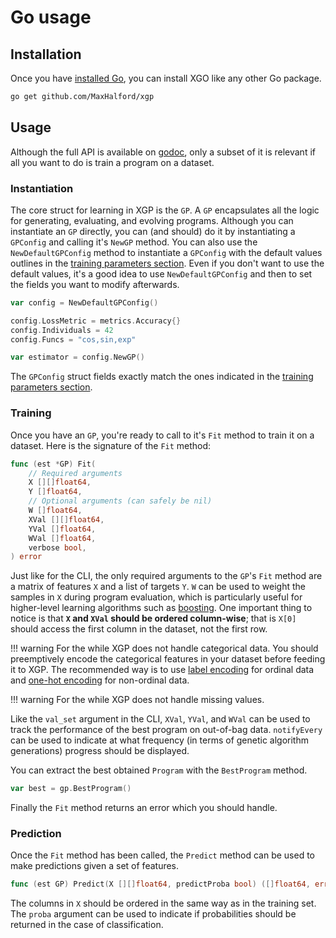# Go usage

## Installation

Once you have [installed Go](https://golang.org/dl/), you can install XGO like any other Go package.

```sh
go get github.com/MaxHalford/xgp
```

## Usage

Although the full API is available on [godoc](https://godoc.org/github.com/MaxHalford/xgp), only a subset of it is relevant if all you want to do is train a program on a dataset.

### Instantiation

The core struct for learning in XGP is the `GP`. A `GP` encapsulates all the logic for generating, evaluating, and evolving programs. Although you can instantiate an `GP` directly, you can (and should) do it by instantiating a `GPConfig` and calling it's `NewGP` method. You can also use the `NewDefaultGPConfig` method to instantiate a `GPConfig` with the default values outlines in the [training parameters section](training-parameters.md). Even if you don't want to use the default values, it's a good idea to use `NewDefaultGPConfig` and then to set the fields you want to modify afterwards.

```go
var config = NewDefaultGPConfig()

config.LossMetric = metrics.Accuracy{}
config.Individuals = 42
config.Funcs = "cos,sin,exp"

var estimator = config.NewGP()
```

The `GPConfig` struct fields exactly match the ones indicated in the [training parameters section](training-parameters.md).

### Training

Once you have an `GP`, you're ready to call to it's `Fit` method to train it on a dataset. Here is the signature of the `Fit` method:

```go
func (est *GP) Fit(
    // Required arguments
    X [][]float64,
    Y []float64,
    // Optional arguments (can safely be nil)
    W []float64,
    XVal [][]float64,
    YVal []float64,
    WVal []float64,
    verbose bool,
) error
```

Just like for the CLI, the only required arguments to the `GP`'s `Fit` method are a matrix of features `X` and a list of targets `Y`. `W` can be used to weight the samples in `X` during program evaluation, which is particularly useful for higher-level learning algorithms such as [boosting](https://www.wikiwand.com/en/Boosting_(machine_learning)). One important thing to notice is that **`X` and `XVal` should be ordered column-wise**; that is `X[0]` should access the first column in the dataset, not the first row.

!!! warning
    For the while XGP does not handle categorical data. You should preemptively encode the categorical features in your dataset before feeding it to XGP. The recommended way is to use [label encoding](http://scikit-learn.org/stable/modules/preprocessing_targets.html#label-encoding) for ordinal data and [one-hot encoding](http://scikit-learn.org/stable/modules/preprocessing.html#encoding-categorical-features) for non-ordinal data.

!!! warning
    For the while XGP does not handle missing values.

Like the `val_set` argument in the CLI, `XVal`, `YVal`, and `WVal` can be used to track the performance of the best program on out-of-bag data. `notifyEvery` can be used to indicate at what frequency (in terms of genetic algorithm generations) progress should be displayed.

You can extract the best obtained `Program` with the `BestProgram` method.

```go
var best = gp.BestProgram()
```

Finally the `Fit` method returns an error which you should handle.

### Prediction

Once the `Fit` method has been called, the `Predict` method can be used to make predictions given a set of features.

```go
func (est GP) Predict(X [][]float64, predictProba bool) ([]float64, error)
```

The columns in `X` should be ordered in the same way as in the training set. The `proba` argument can be used to indicate if probabilities should be returned in the case of classification.

